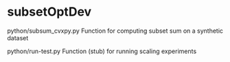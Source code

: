 # subsetOptDev

python/subsum_cvxpy.py
	Function for computing subset sum on a synthetic dataset

python/run-test.py
	Function (stub) for running scaling experiments


